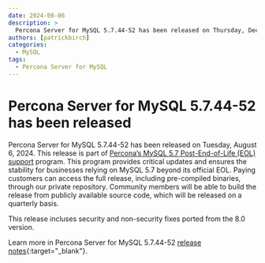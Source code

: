 ```yaml
---
date: 2024-08-06
description: >
  Percona Server for MySQL 5.7.44-52 has been released on Thursday, December 5, 2024.
authors: [patrickbirch]
categories:
  - MySQL
tags:
  - Percona Server for MySQL
---
```


# Percona Server for MySQL 5.7.44-52 has been released

<!-- more -->

Percona Server for MySQL 5.7.44-52 has been released on Tuesday, August 6, 2024. This release is part of [Percona’s MySQL 5.7 Post-End-of-Life (EOL) support](https://www.percona.com/post-mysql-5-7-eol-support) program. This program provides critical updates and ensures the stability for businesses relying on MySQL 5.7 beyond its official EOL. Paying customers can access the full release, including pre-compiled binaries, through our private repository. Community members will be able to build the release from publicly available source code, which will be released on a quarterly basis.

This release incluses security and non-security fixes ported from the 8.0 version.

Learn more in Percona Server for MySQL 5.7.44-52 [release notes](https://docs.percona.com/percona-server/5.7/release-notes/5.7.44-52.html){:target="_blank"}.

